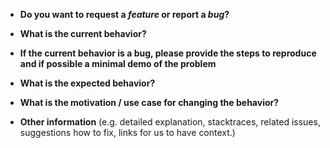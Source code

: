 * **Do you want to request a *feature* or report a *bug*?**



* **What is the current behavior?**



* **If the current behavior is a bug, please provide the steps to reproduce and if possible a minimal demo of the problem**


* **What is the expected behavior?**



* **What is the motivation / use case for changing the behavior?**



* **Other information** (e.g. detailed explanation, stacktraces, related issues, suggestions how to fix, links for us to have context.)
